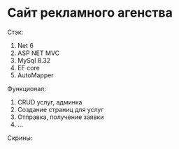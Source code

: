 # Сайт рекламного агенства

Стэк:
1) Net 6
2) ASP NET MVC
3) MySql 8.32
4) EF core
5) AutoMapper

Функционал:
1) CRUD услуг, админка
2) Создание страниц для услуг
3) Отправка, получение заявки
4) ...

Скрины:
